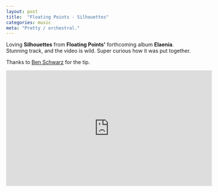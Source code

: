 ```yaml
---
layout: post
title:  "Floating Points - Silhouettes"
categories: music
meta: "Pretty / orchestral."
---
```


Loving **Silhouettes** from **Floating Points'** forthcoming album **Elaenia**. Stunning track, and the video is wild. Super curious how it was put together.

Thanks to [Ben Schwarz](http://germanforblack.com/post/128911186558/hard-digging-on-the-new-floating-points) for the tip.

<div class="flex-video widescreen"><iframe width="560" height="315" src="https://www.youtube.com/embed/5ntcVE3AQsg?rel=0&amp;controls=0&amp;showinfo=0" frameborder="0" allowfullscreen></iframe></div>